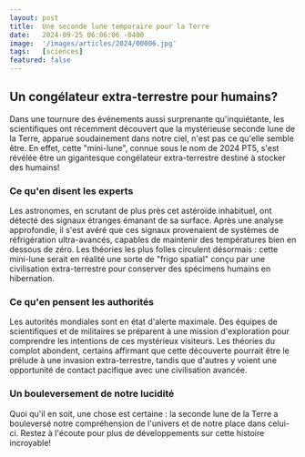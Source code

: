 ```yaml
---
layout: post
title:  Une seconde lune temporaire pour la Terre
date:   2024-09-25 06:06:06 -0400
image:  '/images/articles/2024/00006.jpg'
tags:   [sciences]
featured: false
---
```


## Un congélateur extra-terrestre pour humains?

Dans une tournure des événements aussi surprenante qu'inquiétante, les scientifiques ont récemment découvert que la mystérieuse seconde lune de la Terre, apparue soudainement dans notre ciel, n'est pas ce qu'elle semble être. En effet, cette "mini-lune", connue sous le nom de 2024 PT5, s'est révélée être un gigantesque congélateur extra-terrestre destiné à stocker des humains!

### Ce qu'en disent les experts

Les astronomes, en scrutant de plus près cet astéroïde inhabituel, ont détecté des signaux étranges émanant de sa surface. Après une analyse approfondie, il s'est avéré que ces signaux provenaient de systèmes de réfrigération ultra-avancés, capables de maintenir des températures bien en dessous de zéro. Les théories les plus folles circulent désormais : cette mini-lune serait en réalité une sorte de "frigo spatial" conçu par une civilisation extra-terrestre pour conserver des spécimens humains en hibernation. 

### Ce qu'en pensent les authorités

Les autorités mondiales sont en état d'alerte maximale. Des équipes de scientifiques et de militaires se préparent à une mission d'exploration pour comprendre les intentions de ces mystérieux visiteurs. Les théories du complot abondent, certains affirmant que cette découverte pourrait être le prélude à une invasion extra-terrestre, tandis que d'autres y voient une opportunité de contact pacifique avec une civilisation avancée. 

### Un bouleversement de notre lucidité

Quoi qu'il en soit, une chose est certaine : la seconde lune de la Terre a bouleversé notre compréhension de l'univers et de notre place dans celui-ci. Restez à l'écoute pour plus de développements sur cette histoire incroyable!